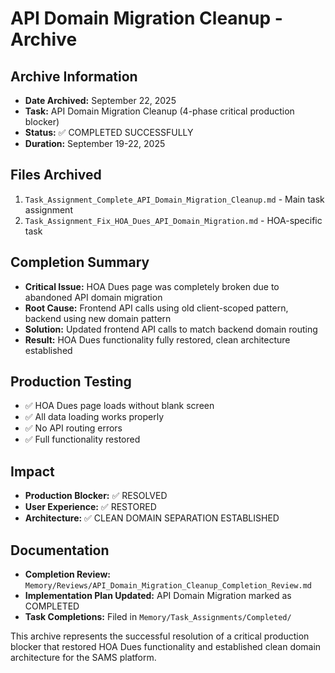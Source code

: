 # API Domain Migration Cleanup - Archive

## Archive Information
- **Date Archived:** September 22, 2025
- **Task:** API Domain Migration Cleanup (4-phase critical production blocker)
- **Status:** ✅ COMPLETED SUCCESSFULLY
- **Duration:** September 19-22, 2025

## Files Archived
1. `Task_Assignment_Complete_API_Domain_Migration_Cleanup.md` - Main task assignment
2. `Task_Assignment_Fix_HOA_Dues_API_Domain_Migration.md` - HOA-specific task

## Completion Summary
- **Critical Issue:** HOA Dues page was completely broken due to abandoned API domain migration
- **Root Cause:** Frontend API calls using old client-scoped pattern, backend using new domain pattern
- **Solution:** Updated frontend API calls to match backend domain routing
- **Result:** HOA Dues functionality fully restored, clean architecture established

## Production Testing
- ✅ HOA Dues page loads without blank screen
- ✅ All data loading works properly
- ✅ No API routing errors
- ✅ Full functionality restored

## Impact
- **Production Blocker:** ✅ RESOLVED
- **User Experience:** ✅ RESTORED
- **Architecture:** ✅ CLEAN DOMAIN SEPARATION ESTABLISHED

## Documentation
- **Completion Review:** `Memory/Reviews/API_Domain_Migration_Cleanup_Completion_Review.md`
- **Implementation Plan Updated:** API Domain Migration marked as COMPLETED
- **Task Completions:** Filed in `Memory/Task_Assignments/Completed/`

This archive represents the successful resolution of a critical production blocker that restored HOA Dues functionality and established clean domain architecture for the SAMS platform.